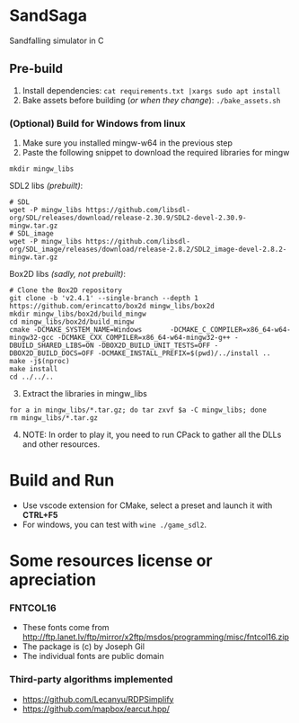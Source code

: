 # SandSaga
Sandfalling simulator in C

## Pre-build
1. Install dependencies: `cat requirements.txt |xargs sudo apt install`
2. Bake assets before building (*or when they change*): `./bake_assets.sh`

### (Optional) Build for Windows from linux
1. Make sure you installed mingw-w64 in the previous step
2. Paste the following snippet to download the required libraries for mingw
```
mkdir mingw_libs
```
SDL2 libs *(prebuilt)*:
```
# SDL
wget -P mingw_libs https://github.com/libsdl-org/SDL/releases/download/release-2.30.9/SDL2-devel-2.30.9-mingw.tar.gz
# SDL_image
wget -P mingw_libs https://github.com/libsdl-org/SDL_image/releases/download/release-2.8.2/SDL2_image-devel-2.8.2-mingw.tar.gz
```
Box2D libs *(sadly, not prebuilt)*:
```
# Clone the Box2D repository
git clone -b 'v2.4.1' --single-branch --depth 1  https://github.com/erincatto/box2d mingw_libs/box2d
mkdir mingw_libs/box2d/build_mingw
cd mingw_libs/box2d/build_mingw
cmake -DCMAKE_SYSTEM_NAME=Windows       -DCMAKE_C_COMPILER=x86_64-w64-mingw32-gcc -DCMAKE_CXX_COMPILER=x86_64-w64-mingw32-g++ -DBUILD_SHARED_LIBS=ON -DBOX2D_BUILD_UNIT_TESTS=OFF -DBOX2D_BUILD_DOCS=OFF -DCMAKE_INSTALL_PREFIX=$(pwd)/../install ..
make -j$(nproc)
make install
cd ../../..
```
3. Extract the libraries in mingw_libs
```
for a in mingw_libs/*.tar.gz; do tar zxvf $a -C mingw_libs; done
rm mingw_libs/*.tar.gz
```
4. NOTE: In order to play it, you need to run CPack to gather all the DLLs and other resources.

# Build and Run
- Use vscode extension for CMake, select a preset and launch it with **CTRL+F5**
- For windows, you can test with `wine ./game_sdl2`.

# Some resources license or apreciation
### FNTCOL16
- These fonts come from http://ftp.lanet.lv/ftp/mirror/x2ftp/msdos/programming/misc/fntcol16.zip
- The package is (c) by Joseph Gil
- The individual fonts are public domain
### Third-party algorithms implemented
- https://github.com/Lecanyu/RDPSimplify
- https://github.com/mapbox/earcut.hpp/
